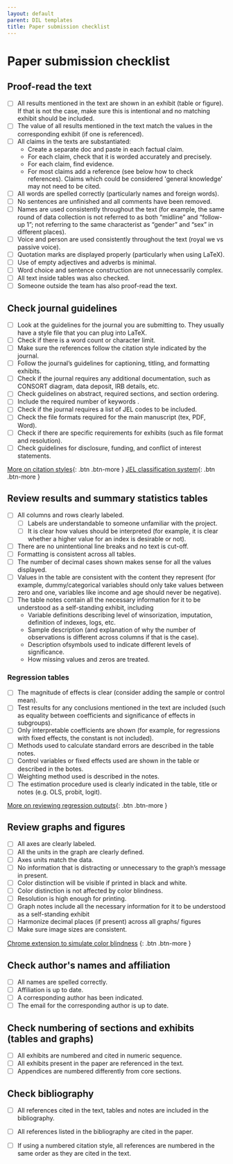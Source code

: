 ```yaml
---
layout: default
parent: DIL templates
title: Paper submission checklist
---
```


# Paper submission checklist

## Proof-read the text
- [ ] All results mentioned in the text are shown in an exhibit (table or figure). If that is not the case, make sure this is intentional and no matching exhibit should be included.
- [ ] The value of all results mentioned in the text match the values in the corresponding exhibit (if one is referenced).
- [ ] All claims in the texts are substantiated:
  - Create a separate doc and paste in each factual claim.
  - For each claim, check that it is worded accurately and precisely.
  - For each claim, find evidence.
  - For most claims add a reference (see below how to check references). Claims which could be considered 'general knowledge' may not need to be cited.
- [ ] All words are spelled correctly (particularly names and foreign words).
- [ ] No sentences are unfinished and all comments have been removed.
- [ ] Names are used consistently throughout the text (for example, the same round of data collection is not referred to as both “midline” and “follow-up 1”; not referring to the same characterist as “gender” and “sex” in different places).
- [ ] Voice and person are used consistently throughout the text (royal we vs passive voice).
- [ ] Quotation marks are displayed properly (particularly when using LaTeX).
- [ ] Use of empty adjectives and adverbs is minimal.
- [ ] Word choice and sentence construction are not unnecessarily complex.
- [ ] All text inside tables was also checked.
- [ ] Someone outside the team has also proof-read the text.

## Check journal guidelines
- [ ] Look at the guidelines for the journal you are submitting to. They usually have a style file that you can plug into LaTeX.
- [ ] Check if there is a word count or character limit.
- [ ] Make sure the references follow the citation style indicated by the journal. 
- [ ] Follow the journal’s guidelines for captioning, titling, and formatting exhibits.
- [ ] Check if the journal requires any additional documentation, such as CONSORT diagram, data deposit, IRB details, etc.
- [ ] Check guidelines on abstract, required sections, and section ordering.
- [ ] Include the required number of keywords .
- [ ] Check if the journal requires a list of JEL codes to be included. 
- [ ] Check the file formats required for the main manuscript (tex, PDF, Word).
- [ ] Check if there are specific requirements for exhibits (such as file format and resolution).
- [ ] Check guidelines for disclosure, funding, and conflict of interest statements.

[More on citation styles](https://pitt.libguides.com/citationhelp){: .btn .btn-more } [JEL classification system](https://www.aeaweb.org/econlit/jelCodes.php){: .btn .btn-more }

## Review results and summary statistics tables 

- [ ] All columns and rows clearly labeled.
  - [ ] Labels are understandable to someone unfamiliar with the project.
  - [ ] It is clear how values should be interpreted (for example, it is clear whether a higher value for an index is desirable or not).
- [ ] There are no unintentional line breaks and no text is cut-off.
- [ ] Formatting is consistent across all tables.
- [ ] The number of decimal cases shown makes sense for all the values displayed.
- [ ] Values in the table are consistent with the content they represent (for example, dummy/categorical variables should only take values between zero and one, variables like income and age should never be negative).
- [ ] The table notes contain all the necessary information for it to be understood as a self-standing exhibit, including
  - Variable definitions describing level of winsorization, imputation, definition of indexes, logs, etc.
  - Sample description (and explanation of why the number of observations is different across columns if that is the case).
  - Description ofsymbols used to indicate different levels of significance.
  - How missing values and zeros are treated.

### Regression tables

- [ ] The magnitude of effects is clear (consider adding the sample or control mean).
- [ ] Test results for any conclusions mentioned in the text are included (such as equality between coefficients and significance of effects in subgroups).
- [ ] Only interpretable coefficients are shown (for example, for regressions with fixed effects, the constant is not included).
- [ ] Methods used to calculate standard errors are described in the table notes.
- [ ] Control variables or fixed effects used are shown in the table or described in the botes.
- [ ] Weighting method used is described in the notes.
- [ ] The estimation procedure used is clearly indicated in the table, title or notes (e.g. OLS, probit, logit).

[More on reviewing regression outputs](https://blogs.worldbank.org/impactevaluations/crowd-sourced-checklist-top-10-little-things-drive-us-crazy-regression-output){: .btn .btn-more }


## Review graphs and figures
- [ ] All axes are clearly labeled.
- [ ] All the units in the graph are clearly defined.
- [ ] Axes units match the data.
- [ ] No information that is distracting or unnecessary to the graph’s message in present.
- [ ] Color distinction will be visible if printed in black and white.
- [ ] Color distinction is not affected by color blindness.
- [ ] Resolution is high enough for printing.
- [ ] Graph notes include all the necessary information for it to be understood as a self-standing exhibit
- [ ] Harmonize decimal places (if present) across all graphs/ figures
- [ ] Make sure image sizes are consistent.

[Chrome extension to simulate color blindness](https://chrome.google.com/webstore/detail/colorblindly/floniaahmccleoclneebhhmnjgdfijgg?hl=en#:~:text=Colorblindly&text=Simulates%20colorblindness%20in%20your%20web,those%20users%20have%20on%20websites) {: .btn .btn-more }

## Check author's names and affiliation
- [ ] All names are spelled correctly.
- [ ] Affiliation is up to date.
- [ ] A corresponding author has been indicated.
- [ ] The email for the corresponding author is up to date.

## Check numbering of sections and exhibits (tables and graphs)
- [ ] All exhibits are numbered and cited in numeric sequence.
- [ ] All exhibits present in the paper are referenced in the text.
- [ ] Appendices are numbered differently from core sections.

## Check bibliography
- [ ] All references cited in the text, tables and notes are included in the bibliography.
- [ ] All references listed in the bibliography are cited in the paper.
- [ ] If using a numbered citation style, all references are numbered in the same order as they are cited in the text.

